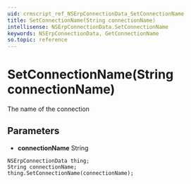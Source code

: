 ```yaml
---
uid: crmscript_ref_NSErpConnectionData_SetConnectionName
title: SetConnectionName(String connectionName)
intellisense: NSErpConnectionData.SetConnectionName
keywords: NSErpConnectionData, GetConnectionName
so.topic: reference
---
```


# SetConnectionName(String connectionName)

The name of the connection

## Parameters

* **connectionName** String

```crmscript
NSErpConnectionData thing;
String connectionName;
thing.SetConnectionName(connectionName);
```


